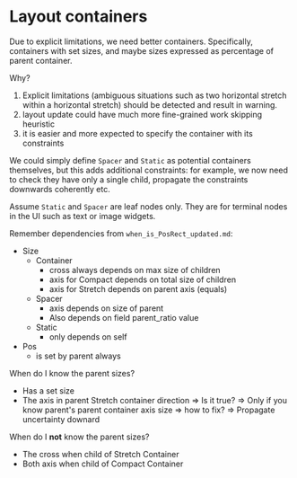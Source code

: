 # Layout containers

Due to explicit limitations, we need better containers.
Specifically, containers with set sizes, and maybe sizes expressed
as percentage of parent container.

Why?

1. Explicit limitations (ambiguous situations such as two horizontal stretch
   within a horizontal stretch) should be detected and result in warning.
2. layout update could have much more fine-grained work skipping heuristic
3. it is easier and more expected to specify the container with its constraints

We could simply define `Spacer` and `Static` as potential containers themselves,
but this adds additional constraints: for example, we now need to check they
have only a single child, propagate the constraints downwards coherently etc.

Assume `Static` and `Spacer` are leaf nodes only. They are for terminal
nodes in the UI such as text or image widgets.

Remember dependencies from `when_is_PosRect_updated.md`:

- Size
  - Container
    - cross always depends on max size of children
    - axis for Compact depends on total size of children
    - axis for Stretch depends on parent axis (equals)
  - Spacer
    - axis depends on size of parent
    - Also depends on field parent_ratio value
  - Static
    - only depends on self
- Pos
  - is set by parent always

When do I know the parent sizes?

- Has a set size
- The axis in parent Stretch container direction
  => Is it true? => Only if you know parent's parent container axis size
  => how to fix? => Propagate uncertainty downard

When do I **not** know the parent sizes?

- The cross when child of Stretch Container
- Both axis when child of Compact Container
